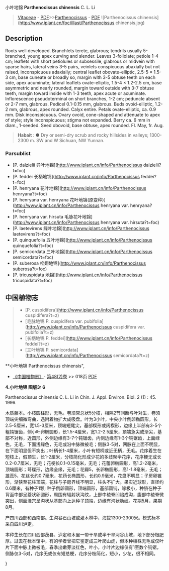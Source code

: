 小叶地锦 **Parthenocissus chinensis** C. L. Li

> [Vitaceae](http://www.iplant.cn/info/Vitaceae?t=foc) - [PDF](http://www.iplant.cn/foc/pdf/Vitaceae.pdf)>>[Parthenocissus](http://www.iplant.cn/info/Parthenocissus?t=foc) - [PDF](http://www.iplant.cn/foc/pdf/Parthenocissus.pdf)
![Parthenocissus chinensis](http://www.iplant.cn/foc/illast/Parthenocissus chinensis.jpg)

## Description

Roots well developed. Branchlets terete, glabrous; tendrils usually 5-branched, young apex curving and slender. Leaves 3-foliolate; petiole 1-4 cm; leaflets with short petiolules or subsessile, glabrous or midvein with sparse hairs, lateral veins 3-5 pairs, veinlets conspicuous abaxially but not raised, inconspicuous adaxially; central leaflet obovate-elliptic, 2.5-5 × 1.5-3 cm, base cuneate or broadly so, margin with 3-5 obtuse teeth on each side, apex acuminate; lateral leaflets ovate-elliptic, 1.5-4 × 1.2-2.5 cm, base asymmetric and nearly rounded, margin toward outside with 3-7 obtuse teeth, margin toward inside with 1-3 teeth, apex acute or acuminate. Inflorescence pseudoterminal on short branches, 1-2 cm; peduncle absent or 2-7 mm, glabrous. Pedicel 0.1-0.15 mm, glabrous. Buds ovoid-elliptic, 1.2-2 mm, glabrous, apex rounded. Calyx entire. Petals ovate-elliptic, ca. 0.9 mm. Disk inconspicuous. Ovary ovoid, cone-shaped and attenuate to apex of style; style inconspicuous; stigma not expanded. Berry ca. 6 mm in diam., 1-seeded. Seed obovoid, base obtuse, apex rounded. Fl. May, fr. Aug.


> **Habait** : 
>●  Dry or semi-dry scrub and rocky hillsides in valleys; 1300-2300 m. SW and W Sichuan, NW Yunnan.

### Parsublist

* [P.  dalzielii  异叶地锦](http://www.iplant.cn/info/Parthenocissus dalzielii?t=foc)
* [P.  feddei  长柄地锦](http://www.iplant.cn/info/Parthenocissus feddei?t=foc)
* [P.  henryana  花叶地锦](http://www.iplant.cn/info/Parthenocissus henryana?t=foc)
* [P.  henryana var. henryana  花叶地锦(原变种)](http://www.iplant.cn/info/Parthenocissus henryana var. henryana?t=foc)
* [P.  henryana var. hirsuta  毛脉花叶地锦](http://www.iplant.cn/info/Parthenocissus henryana var. hirsuta?t=foc)
* [P.  laetevirens  绿叶地锦](http://www.iplant.cn/info/Parthenocissus laetevirens?t=foc)
* [P.  quinquefolia  五叶地锦](http://www.iplant.cn/info/Parthenocissus quinquefolia?t=foc)
* [P.  semicordata  三叶地锦](http://www.iplant.cn/info/Parthenocissus semicordata?t=foc)
* [P.  suberosa  栓翅地锦](http://www.iplant.cn/info/Parthenocissus suberosa?t=foc)
* [P.  tricuspidata  地锦](http://www.iplant.cn/info/Parthenocissus tricuspidata?t=foc)


## 中国植物志

> * [P.  cuspidifera](http://www.iplant.cn/info/Parthenocissus cuspidifera?t=z)
> * [毛脉地锦  P.  cuspidifera var. pubifolia](http://www.iplant.cn/info/Parthenocissus cuspidifera var. pubifolia?t=z)
> * [长柄地锦  P.  feddei](http://www.iplant.cn/info/Parthenocissus feddei?t=z)
> * [三叶地锦  P.  semicordata](http://www.iplant.cn/info/Parthenocissus semicordata?t=z)


**小叶地锦 Parthenocissus chinensis",


* [《中国植物志》](http://www.iplant.cn/frps)- [第48(2)卷](http://www.iplant.cn/frps/vol/48(2)) >> 018页 [PDF](http://www.iplant.cn/frps/pdf/48(2)/018a.PDF)

**4.小叶地锦 图版3: 6**

Parthenocissus chinensis C. L. Li in Chin. J. Appl. Environ. Biol. 2 (1) : 45. 1996.

木质藤本。小枝圆柱形，无毛。卷须常总状5分枝，相隔2节间断与叶对生，卷须顶端尖细微弯曲，遇附着物扩大成吸盘。叶为3小叶，中央小叶倒卵椭圆形，长2.5-5厘米，宽1.5-3厘米，顶端短尾尖，基部楔形或阔楔形，边缘上半部有3-5个粗钝锯齿，侧小叶卵椭圆形，长1.5-4厘米，宽1.2-2.5厘米，顶端急尖或渐尖，基部不对称，近圆形，外侧边缘有3-7个钝锯齿，内侧边缘有1-3个钝锯齿，上面绿色，无毛，下面浅绿色，无毛或沿中脉微被毛；侧脉3-5对，网脉在上面不明显，在下面明显但不突出；叶柄长1-4厘米，小叶有短柄或近无柄，无毛。花序着生在短枝上，假顶生，长1-2厘米，分枝简化形成少花的多歧聚伞花序，花序梗无或长0.2-0.7厘米，无毛；花梗长0.1-0.15毫米，无毛；花蕾卵椭圆形，高1.2-2毫米，顶端圆形；萼碟形，边缘全缘，无毛；花瓣5，长卵椭圆形，高1-1.8毫米，无毛；雄蕊5，花丝长约0.7毫米，花药长椭圆形，长约0.9毫米，花盘不明显；子房卵锥形，渐狭至花柱顶端，花柱与子房界线不明显，柱头不扩大。果实近球形，直径约0.6厘米，有种子1颗; 种子倒卵圆形，顶端圆形，基部圆钝，喙极小，种脐在种子背面中部呈菱状卵圆形，周围有辐射状沟纹，上部中棱脊凹陷成沟，腹部中棱脊微突出，侧面洼穴呈沟状从基部向上达种子顶端，边缘有沟状肋纹。花期5月，果期8月。

产四川西部和西南部。生沟谷石山坡或灌木林中，海拔1300-2300米。模式标本采自四川泸定。

本种生长在四川西部茂县、泸定和木里一带干旱或半干旱河谷山坡，地下部分根肥厚。过去在标本馆中，有的学者曾把它鉴定成三叶爬山虎，但本种植株无毛或仅叶片下面中脉上微被毛，春季出嫩芽淡红色，叶小，小叶片边缘仅有1至数个钝锯，侧脉仅3-5对，花序无或仅有短总梗，花序分枝简化，短小，少花，很不相同。

}